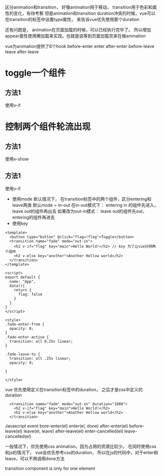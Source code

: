 区分animation和transition， 好像animation用于移动， transition用于色彩和属性的变化，有待考察
但是animation和transition duration冲突的时候，vue可以在transition的标签中设置type属性， 来告诉vue优先使用那个duration

还有问题是， animation在页面加载的时候，可以已经执行完毕了。 所以增加appear属性使用懒加载来实现。也就是说等到页面加载完来在做animation

vue为animation提供了6个hook
before-enter 
enter
after-enter
before-leave
leave
after-leave
# toggle一个组件

## 方法1
使用v-if

# 控制两个组件轮流出现

## 方法1
使用v-show
## 方法1
使用v-if
* 使用mode
默认情况下， 在transition标签中的两个组件，区分entering和leave两类
默认mode = in-out
在in-out模式下： entering in 的组件先进入，leave out的组件再出去
如果改为out-in模式： leave out的组件先out， entering的组件再进去
* 使用key

```vue
<template>
  <button type="button" @click="flag=!flag">Toggle</button>
  <transition name="fade" mode="out-in">
    <h2 v-if="flag" key="main">Hello World!</h2> // key 为了让vue分辨两个组件
    <h2 v-else key="another">Another Hellow world</h2>
  </transition>
</template>

<script>
export default {
  name: "App",
  data(){
    return {
      flag: false
    }
  }
}
</script>

<style>
.fade-enter-from {
  opacity: 0;
}
.fade-enter-active {
  transition: all 0.25s linear;
}

.fade-leave-to {
  transition: all .25s linear;
  opacity: 0;

}

</style>
```


vue 优先使用定义在transition标签中的duration， 之后才是css中定义的duration

```vue
  <transition name="fade" mode="out-in" duration="1000"> 
    <h2 v-if="flag" key="main">Hello World!</h2>
    <h2 v-else key="another">Another Hellow world</h2>
  </transition>
```


Javascript
event
bore-enter(el)
enter(el, done)
after-enter(el)
before-leave(el)
leave(el, leave)
after-leave(el)
enter-cancelled(el)
leave-cancelled(el)

一般情况下，优先使用css animation，因为占用的资源比较少。 在同时使用css和js的情况下， vue会优先参考css的duration， 所以在js的代码中，对于enter和leave，可以不用调用done方法

transition component is only for one element
